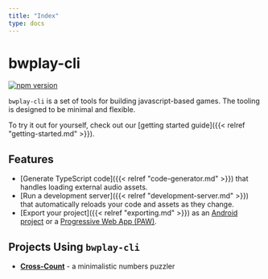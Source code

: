 ```yaml
---
title: "Index"
type: docs
---
```


# bwplay-cli

[![npm version](https://badge.fury.io/js/bwplay-cli.svg)](https://www.npmjs.com/package/bwplay-cli)

`bwplay-cli` is a set of tools for building javascript-based games.
The tooling is designed to be minimal and flexible.

To try it out for yourself, check out our [getting started guide]({{< relref "getting-started.md" >}}).

## Features

* [Generate TypeScript code]({{< relref "code-generator.md" >}}) that handles loading external audio assets.
* [Run a development server]({{< relref "development-server.md" >}}) that automatically reloads your code and assets as they change.
* [Export your project]({{< relref "exporting.md" >}}) as an [Android project](https://developer.android.com/) or a [Progressive Web App (PAW)](https://developer.mozilla.org/en-US/docs/Web/Progressive_web_apps).

## Projects Using `bwplay-cli`

* **[Cross-Count](https://goakley.itch.io/cross-count)** - a minimalistic numbers puzzler
